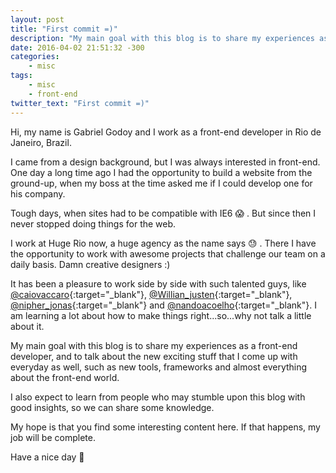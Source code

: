 ```yaml
---
layout: post
title: "First commit =)"
description: "My main goal with this blog is to share my experiences as a front-end developer, and to talk about the new exciting stuff that I come up with everyday as well, such as new tools, frameworks and almost everything about the front-end world."
date: 2016-04-02 21:51:32 -300
categories:
    - misc
tags:
    - misc
    - front-end
twitter_text: "First commit =)"
---
```

Hi, my name is Gabriel Godoy and I work as a front-end developer in Rio de Janeiro, Brazil.

I came from a design background, but I was always interested in front-end. One day a long time ago I had the opportunity to build a website from the ground-up, when my boss at the time asked me if I could develop one for his company.

Tough days, when sites had to be compatible with IE6 😱 . But since then I never stopped doing things for the web.

I work at Huge Rio now, a huge agency as the name says 😓 . There I have the opportunity to work with awesome projects that challenge our team on a daily basis. Damn creative designers :)

It has been a pleasure to work side by side with such talented guys, like [@caiovaccaro](https://twitter.com/caiovaccaro){:target="_blank"}, [@Willian_justen](http://willianjusten.com.br/){:target="_blank"}, [@nipher_jonas](http://nipher.io/){:target="_blank"} and [@nandoacoelho](http://twitter.com/nandoacoelho){:target="_blank"}. I am learning a lot about how to make things right...so...why not talk a little about it.

My main goal with this blog is to share my experiences as a front-end developer, and to talk about the new exciting stuff that I come up with everyday as well, such as new tools, frameworks and almost everything about the front-end world.

I also expect to learn from people who may stumble upon this blog with good insights, so we can share some knowledge.

My hope is that you find some interesting content here. If that happens, my job will be complete.

Have a nice day 🙌
